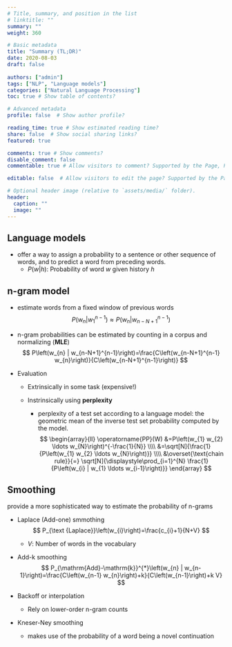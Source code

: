 ```yaml
---
# Title, summary, and position in the list
# linktitle: ""
summary: ""
weight: 360

# Basic metadata
title: "Summary (TL;DR)"
date: 2020-08-03
draft: false
 
authors: ["admin"]
tags: ["NLP", "Language models"]
categories: ["Natural Language Processing"]
toc: true # Show table of contents?

# Advanced metadata
profile: false  # Show author profile?

reading_time: true # Show estimated reading time?
share: false  # Show social sharing links?
featured: true

comments: true # Show comments?
disable_comment: false
commentable: true # Allow visitors to comment? Supported by the Page, Post, and Docs content types.

editable: false  # Allow visitors to edit the page? Supported by the Page, Post, and Docs content types.

# Optional header image (relative to `assets/media/` folder).
header:
  caption: ""
  image: ""
---
```


## **Language models** 

- offer a way to assign a probability to a sentence or other sequence of words, and to predict a word from preceding words.
  - $P(w|h)$: Probability of word $w$ given history $h$

## **n-gram model**

- estimate words from a fixed window of previous words
  $$
  P\left(w_{n} | w_{1}^{n-1}\right) \approx P\left(w_{n} | w_{n-N+1}^{n-1}\right)
  $$

- n-gram probabilities can be estimated by counting in a corpus and normalizing (**MLE**)
  $$
  P\left(w_{n} | w_{n-N+1}^{n-1}\right)=\frac{C\left(w_{n-N+1}^{n-1} w_{n}\right)}{C\left(w_{n-N+1}^{n-1}\right)}
  $$

- Evaluation

  - Extrinsically in some task (expensive!)

  - Instrinsically using **perplexity**

    - perplexity of a test set according to a language model: the geometric mean of the inverse test set probability computed by the model.
      $$
      \begin{array}{ll}
      \operatorname{PP}(W) &=P\left(w_{1} w_{2} \ldots w_{N}\right)^{-\frac{1}{N}} \\\\
      &=\sqrt[N]{\frac{1}{P\left(w_{1} w_{2} \ldots w_{N}\right)}} \\\\
      &\overset{\text{chain rule}}{=} \sqrt[N]{\displaystyle\prod_{i=1}^{N} \frac{1}{P\left(w_{i} | w_{1} \ldots w_{i-1}\right)}}
      \end{array}
      $$

## **Smoothing**

provide a more sophisticated way to estimate the probability of n-grams

- Laplace (Add-one) smmothing
  $$
  P_{\text {Laplace}}\left(w_{i}\right)=\frac{c_{i}+1}{N+V}
  $$

  - $V$: Number of words in the vocabulary

- Add-k smoothing
  $$
  P_{\mathrm{Add}-\mathrm{k}}^{*}\left(w_{n} | w_{n-1}\right)=\frac{C\left(w_{n-1} w_{n}\right)+k}{C\left(w_{n-1}\right)+k V}
  $$

- Backoff or interpolation

  - Rely on lower-order n-gram counts

- Kneser-Ney smoothing

  - makes use of the probability of a word being a novel continuation

